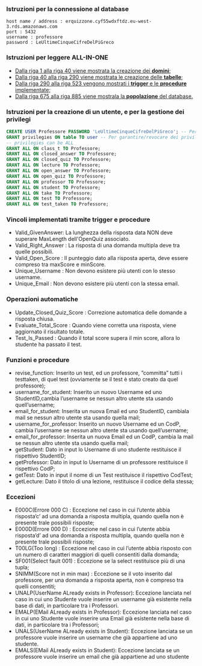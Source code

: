### Istruzioni per la connessione al database
```
host name / address : erquizzone.cyf55wdxftdz.eu-west-3.rds.amazonaws.com
port : 5432
username : professore
password : LeUltimeCinqueCifreDelPiGreco
```

### Istruzioni per leggere ALL-IN-ONE
- [Dalla riga 1 alla riga 40 viene mostrata la creazione dei **domini**;](https://github.com/Hex-adecimal/ProgettoOO-BD-20-21/blob/707d655233e6059dbd0195f489efd60f9d80267c/Basi%20di%20Dati/SQL/ALL_IN_ONE.sql#L2)
- [Dalla riga 40 alla riga 290 viene mostrata le creazione delle **tabelle**;](https://github.com/Hex-adecimal/ProgettoOO-BD-20-21/blob/707d655233e6059dbd0195f489efd60f9d80267c/Basi%20di%20Dati/SQL/ALL_IN_ONE.sql#L41)
- [Dalla riga 290 alla riga 523 vengono mostrati i **trigger** e le **procedure** implementate;](https://github.com/Hex-adecimal/ProgettoOO-BD-20-21/blob/707d655233e6059dbd0195f489efd60f9d80267c/Basi%20di%20Dati/SQL/ALL_IN_ONE.sql#L290)
- [Dalla riga 675 alla riga 885 viene mostrala la **popolazione** del database.](https://github.com/Hex-adecimal/ProgettoOO-BD-20-21/blob/707d655233e6059dbd0195f489efd60f9d80267c/Basi%20di%20Dati/SQL/ALL_IN_ONE.sql#L744)

### Istruzioni per la creazione di un utente, e per la gestione dei privilegi
```SQL
CREATE USER Professore PASSWORD 'LeUltimeCinqueCifreDelPiGreco'; -- Per creare un nuovo utente
GRANT privilegies ON table TO user -- Per garantire/revocare dei privilegi
-- privilegies can be ALL
GRANT ALL ON class_t TO Professore;
GRANT ALL ON closed_answer TO Professore;
GRANT ALL ON closed_quiz TO Professore;
GRANT ALL ON lecture TO Professore;
GRANT ALL ON open_answer TO Professore;
GRANT ALL ON open_quiz TO Professore;
GRANT ALL ON professor TO Professore;
GRANT ALL ON student TO Professore;
GRANT ALL ON take TO Professore;
GRANT ALL ON test TO Professore;
GRANT ALL ON test_taken TO Professore;
```
### Vincoli implementati tramite trigger e procedure
- Valid_GivenAnswer: La lunghezza della risposta data NON deve superare MaxLength dell'OpenQuiz associato.
- Valid_Right_Answer : La risposta di una domanda multipla deve tra quelle possibili.
- Valid_Open_Score : Il punteggio dato alla risposta aperta, deve essere compreso tra maxScore e minScore.
- Unique_Username : Non devono esistere più utenti con lo stesso username.
- Unique_Email : Non devono esistere più utenti con la stessa email.

### Operazioni automatiche
- Update_Closed_Quiz_Score : Correzione automatica delle domande a risposta chiusa.
- Evaluate_Total_Score : Quando viene corretta una risposta, viene aggiornato il risultato totale.
- Test_Is_Passed : Quando il total score supera il min score, allora lo studente ha passato il test.

### Funzioni e procedure
- revise_function:  Inserito  un  test,  ed  un  professore,  ”committa”  tutti i  testtaken,  di  quel  test  (ovviamente  se  il  test  è  stato  creato  da  quel professore);
- username_for_student: Inserito un nuovo Username ed uno StudentID,cambia l’username se nessun altro utente sta usando quell’username;
- email_for_student:  Inserita un nuova Email ed uno StudentID, cambiala mail se nessun altro utente sta usando quella mail;
- username_for_professor:   Inserito  un  nuovo  Username  ed  un  CodP, cambia l’username se nessun altro utente sta usando quell’username;
- email_for_professor:  Inserita un nuova Email ed un CodP, cambia la mail se nessun altro utente sta usando quella mail;
- getStudent:  Dato in input lo Username di uno studente restituisce il rispettivo StudentID;
- getProfessor:  Dato in input lo Username di un professore restituisce il rispettivo CodP;
- getTest:  Dato in input il nome di un Test restituisce il rispettivo CodTest;
- getLecture: Dato il titolo di una lezione, restituisce il codice della stessa;

### Eccezioni 
- E000C(Errore 000 C) : Eccezione nel caso in cui l’utente abbia risposta’c’ ad una domanda a risposta multipla, quando quella non è presente trale possibili risposte;
- E000D(Errore 000 D) : Eccezione nel caso in cui l’utente abbia risposta’d’ ad una domanda a risposta multipla, quando quella non è presente trale possibili risposte;
- T00LG(Too long) :  Eccezione nel caso in cui l’utente abbia risposto con un numero di caratteri maggiori di quelli consentiti dalla domanda;
- SF001(Select  fault  001)  :  Eccezione  se  la  select  restituisce  più  di  una tupla;
- SNIMM(Score not in min max) :  Eccezione se il voto inserito dal professore,  per  una  domanda  a  risposta  aperta,  non  è  compreso  tra  quelli consentiti;
- UNALP(UserName ALready exists in Professor): Eccezione lanciata nel caso in cui uno Studente vuole inserire un username già esistente nella base di dati, in particolare tra i Professori.
- EMALP(EMail  ALready  exists  in  Professor):   Eccezione  lanciata  nel caso in cui uno Studente vuole inserire una Email già esistente nella base di dati, in particolare tra i Professori;
- UNALS(UserName ALready exists in Student): Eccezione lanciata se un professore vuole inserire un username che già appartiene ad uno studente.
- EMALS(EMail  ALready  exists  in  Student):  Eccezione  lanciata  se  un professore vuole inserire un email che già appartiene ad uno studente
